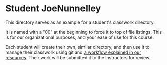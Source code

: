 # Student JoeNunnelley 

This directory serves as an example for a student's classwork directory.

It is named with a "00" at the beginning to force it to top of file
listings. This is for our organizational purposes, and your ease of use for
this course.

Each student will create their own, similar directory, and then use it to manage
their classwork using git and [a workflow explained in our
resources](https://github.com/UWPCE-PythonCert/PythonCertDevel/blob/master/source/modules/GitWorkflow.rst).
Their work will be submitted it to the instructors for review.
